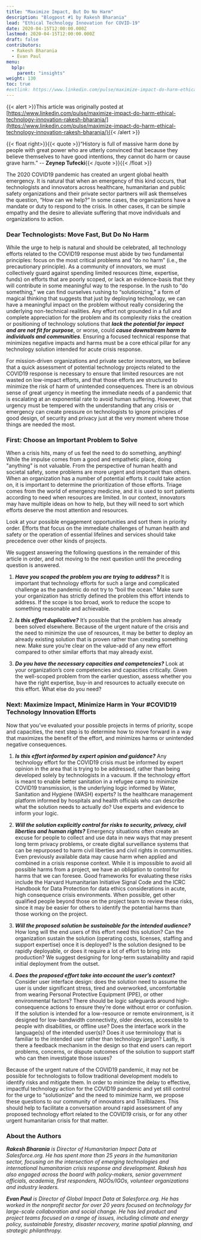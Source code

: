 ```yaml
---
title: "Maximize Impact, But Do No Harm"
description: "Blogpost #1 by Rakesh Bharania"
lead: "Ethical Technology Innovation for COVID-19"
date: 2020-04-15T12:00:00.000Z
lastmod: 2020-04-15T12:00:00.000Z
draft: false
contributors:
  - Rakesh Bharania
  - Evan Paul
menu:
  bplp:
    parent: "insights"
weight: 130
toc: true
#extlink: https://www.linkedin.com/pulse/maximize-impact-do-harm-ethical-technology-innovation-rakesh-bharania/
---
```


{{< alert >}}This article was originally posted at [https://www.linkedin.com/pulse/maximize-impact-do-harm-ethical-technology-innovation-rakesh-bharania/](https://www.linkedin.com/pulse/maximize-impact-do-harm-ethical-technology-innovation-rakesh-bharania/){{< /alert >}}

{{< float right>}}{{< quote >}}“History is full of massive harm done by people with great power who are utterly convinced that because they believe themselves to have good intentions, they cannot do harm or cause grave harm.” -- **Zeynep Tufecki**{{< /quote >}}{{< /float >}}

The 2020 COVID19 pandemic has created an urgent global health emergency. It is natural that when an emergency of this kind occurs, that technologists and innovators across healthcare, humanitarian and public safety organizations and their private sector partners will ask themselves the question, “How can we help?” In some cases, the organizations have a mandate or duty to respond to the crisis. In other cases, it can be simple empathy and the desire to alleviate suffering that move individuals and organizations to action.

### Dear Technologists: Move Fast, But Do No Harm

While the urge to help is natural and should be celebrated, all technology efforts related to the COVID19 response must abide by two fundamental principles: focus on the most critical problems and “do no harm” (i.e., the precautionary principle). As a community of innovators, we must collectively guard against spending limited resources (time, expertise, funds) on efforts that are poorly scoped, or lack an evidence-basis that they will contribute in some meaningful way to the response. In the rush to “do something,” we can find ourselves rushing to “solutionizing,” a form of magical thinking that suggests that just by deploying technology, we can have a meaningful impact on the problem without really considering the underlying non-technical realities. Any effort not grounded in a full and complete appreciation for the problem and its complexity risks the creation or positioning of technology solutions that ***lack the potential for impact and are not fit for purpose***, or worse, could ***cause downstream harm to individuals and communities***. Ensuring a focused technical response that minimizes negative impacts and harms must be a core ethical pillar for any technology solution intended for acute crisis response.

For mission-driven organizations and private sector innovators, we believe that a quick assessment of potential technology projects related to the COVID19 response is necessary to ensure that limited resources are not wasted on low-impact efforts, and that those efforts are structured to minimize the risk of harm of unintended consequences. There is an obvious sense of great urgency in meeting the immediate needs of a pandemic that is escalating at an exponential rate to avoid human suffering. However, that urgency must be tempered with the understanding that any crisis or emergency can create pressure on technologists to ignore principles of good design, of security and privacy just at the very moment where those things are needed the most.

### First: Choose an Important Problem to Solve

When a crisis hits, many of us feel the need to do something, anything! While the impulse comes from a good and empathetic place, doing "anything" is not valuable. From the perspective of human health and societal safety, some problems are more urgent and important than others. When an organization has a number of potential efforts it could take action on, it is important to determine the prioritization of those efforts. Triage comes from the world of emergency medicine, and it is used to sort patients according to need when resources are limited. In our context, innovators may have multiple ideas on how to help, but they will need to sort which efforts deserve the most attention and resources.

Look at your possible engagement opportunities and sort them in priority order. Efforts that focus on the immediate challenges of human health and safety or the operation of essential lifelines and services should take precedence over other kinds of projects.

We suggest answering the following questions in the remainder of this article in order, and not moving to the next question until the preceding question is answered.

1. ***Have you scoped the problem you are trying to address?*** It is important that technology efforts for such a large and complicated challenge as the pandemic do not try to “boil the ocean.” Make sure your organization has strictly defined the problem this effort intends to address. If the scope is too broad, work to reduce the scope to something reasonable and achievable.

2. ***Is this effort duplicative?*** It’s possible that the problem has already been solved elsewhere. Because of the urgent nature of the crisis and the need to minimize the use of resources, it may be better to deploy an already existing solution that is proven rather than creating something new. Make sure you’re clear on the value-add of any new effort compared to other similar efforts that may already exist.

3. ***Do you have the necessary capacities and competencies?*** Look at your organization’s core competencies and capacities critically. Given the well-scoped problem from the earlier question, assess whether you have the right expertise, buy-in and resources to actually execute on this effort. What else do you need?

### Next: Maximize Impact, Minimize Harm in Your #COVID19 Technology Innovation Efforts

Now that you’ve evaluated your possible projects in terms of priority, scope and capacities, the next step is to determine how to move forward in a way that maximizes the benefit of the effort, and minimizes harms or unintended negative consequences.

1. ***Is this effort informed by expert opinion and guidance?*** Any technology effort for the COVID19 crisis must be informed by expert opinion in the area that is trying to be addressed, rather than being developed solely by technologists in a vacuum. If the technology effort is meant to enable better sanitation in a refugee camp to minimize COVID19 transmission, is the underlying logic informed by Water, Sanitation and Hygiene (WASH) experts? Is the healthcare management platform informed by hospitals and health officials who can describe what the solution needs to actually do? Use experts and evidence to inform your logic.

2. ***Will the solution explicitly control for risks to security, privacy, civil liberties and human rights?*** Emergency situations often create an excuse for people to collect and use data in new ways that may present long term privacy problems, or create digital surveillance systems that can be repurposed to harm civil liberties and civil rights in communities. Even previously available data may cause harm when applied and combined in a crisis response context. While it is impossible to avoid all possible harms from a project, we have an obligation to control for harms that we can foresee. Good frameworks for evaluating these risks include the Harvard Humanitarian Initiative Signal Code and the ICRC Handbook for Data Protection for data ethics considerations in acute, high consequence crisis environments. When possible, get other qualified people beyond those on the project team to review these risks, since it may be easier for others to identify the potential harms than those working on the project.

3. ***Will the proposed solution be sustainable for the intended audience?*** How long will the end users of this effort need this solution? Can the organization sustain the solution (operating costs, licenses, staffing and support expertise) once it is deployed? Is the solution designed to be rapidly deployable, or does it require a lot of effort to bring into production? We suggest designing for long-term sustainability and rapid initial deployment from the outset.

4. ***Does the proposed effort take into account the user’s context?*** Consider user interface design: does the solution need to assume the user is under significant stress, tired and overworked, uncomfortable from wearing Personal Protective Equipment (PPE), or other environmental factors? There should be logic safeguards around high-consequence actions to ensure they’re done without error or confusion. If the solution is intended for a low-resource or remote environment, is it designed for low-bandwidth connectivity, older devices, accessible to people with disabilities, or offline use? Does the interface work in the language(s) of the intended user(s)? Does it use terminology that is familiar to the intended user rather than technology jargon? Lastly, is there a feedback mechanism in the design so that end users can report problems, concerns, or dispute outcomes of the solution to support staff who can then investigate those issues?

Because of the urgent nature of the COVID19 pandemic, it may not be possible for technologists to follow traditional development models to identify risks and mitigate them. In order to minimize the delay to effective, impactful technology action for the COVID19 pandemic and yet still control for the urge to “solutionize” and the need to minimize harm, we propose these questions to our community of innovators and Trailblazers. This should help to facilitate a conversation around rapid assessment of any proposed technology effort related to the COVID19 crisis, or for any other urgent humanitarian crisis for that matter.

### About the Authors

***Rakesh Bharania** is Director of Humanitarian Impact Data at Salesforce.org. He has spent more than 25 years in the humanitarian sector, focusing on the intersection of emerging technologies and international humanitarian crisis response and development. Rakesh has also engaged across the board with policy-makers, senior government officials, academia, first responders, NGOs/IGOs, volunteer organizations and industry leaders.*

***Evan Paul** is Director of Global Impact Data at Salesforce.org. He has worked in the nonprofit sector for over 20 years focused on technology for large-scale collaboration and social change. He has led product and project teams focused on a range of issues, including climate and energy policy, sustainable forestry, disaster recovery, marine spatial planning, and strategic philanthropy.*
